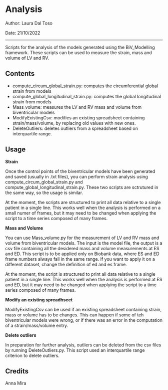 # Analysis

Author: Laura Dal Toso                    

Date: 21/10/2022

------------------------------------------
Scripts for the analysis of the models generated using the BiV_Modelling framework. These scripts can be used to measure the strain, mass and volume of LV and RV. 

## Contents

- compute_circum_global_strain.py: computes the circumferential global strain from models
- compute_global_longitudinal_strain.py: computes the global longitudinal strain from models
- Mass_volume: measures the LV and RV mass and volume from biventricular models
- ModifyExistingCsv: modifies an existing spreadsheet containing strain/mass/volume, by replacing old values with new ones.
- DeleteOutliers: deletes outliers from a spreadsheet based on interquartile range.

## Usage

**Strain**

Once the control points of the biventricular models have been generated and saved (usually in .txt files), you can perform strain analysis using compute_circum_global_strain.py and compute_global_longitudinal_strain.py. These two scripts are sctrutured in the same way, so the usage is similar. 

At the moment, the scripts are structured to print all data relative to a single patient in a single line. This works well when the analysis is performed on a small numer of frames, but it may need to be changed when applying the script to a time series composed of many frames.

**Mass and Volume**

You can use Mass_volume.py for the measurement of LV and RV mass and volume from biventricular models. The input is the model file, the output is a csv file containing all the desidered mass and volume measurements at ES and ED. This script is to be applied only on Biobank data, where ES and ED frame numbers always fall in the same range. If you want to apply it on a different dataset, change the definition of ed and es frame. 

At the moment, the script is structured to print all data relative to a single patient in a single line. This works well when the analysis is performed at ES and ED, but it may need to be changed when applying the script to a time series composed of many frames.

**Modify an existing spreadhseet**

ModifyExistingCsv can be used if an existing spreadsheet containing strain, mass or volume has to be changes. This can happen if some of teh biventricular models were wrong, or if there was an error in the computation of a strain/mass/volume entry. 


**Delete outliers**

In preparation for further analysis, outliers can be deleted from the csv files by running DeleteOutliers.py. This script used an interquartile range criterion to delete outliers. 

## Credits

Anna Mira
